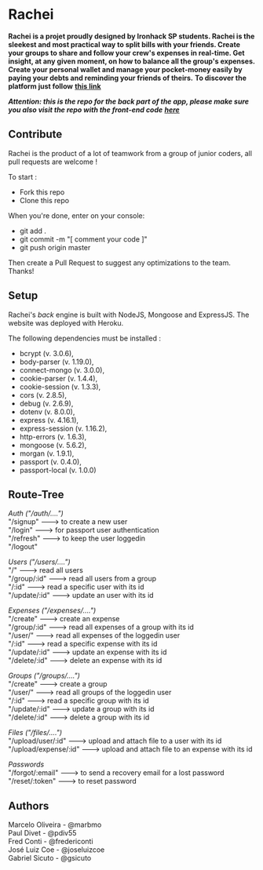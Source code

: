# Rachei

**Rachei is a projet proudly designed by Ironhack SP students. Rachei is the sleekest and most practical way to split bills with your friends. Create your groups to share and follow your crew's expenses in real-time. Get insight, at any given moment, on how to balance all the group's expenses. Create your personal wallet and manage your pocket-money easily by paying your debts and reminding your friends of theirs.** 
  **To discover the platform just follow** <a href="www.rachei.herokuapp.com"><strong>this link</strong></a>


**_Attention: this is the repo for the back part of the app, please make sure you also visit the repo with the front-end code_** <a href="https://github.com/pdiv55/rachei-front">**_here_**</a>


## Contribute
Rachei is the product of a lot of teamwork from a group of junior coders, all pull requests are welcome !

To start :
- Fork this repo
- Clone this repo

When you're done, enter on your console:
- git add .
- git commit -m "[ comment your code ]"
- git push origin master

Then create a Pull Request to suggest any optimizations to the team.
Thanks!


## Setup
Rachei's _back_ engine is built with NodeJS, Mongoose and ExpressJS.
The website was deployed with Heroku.

The following dependencies must be installed :
- bcrypt (v. 3.0.6),
- body-parser (v. 1.19.0),
- connect-mongo (v. 3.0.0),
- cookie-parser (v. 1.4.4),
- cookie-session (v. 1.3.3),
- cors (v. 2.8.5),
- debug (v. 2.6.9),
- dotenv (v. 8.0.0),
- express (v. 4.16.1),
- express-session (v. 1.16.2),
- http-errors (v. 1.6.3),
- mongoose (v. 5.6.2),
- morgan (v. 1.9.1),
- passport (v. 0.4.0),
- passport-local (v. 1.0.0)


## Route-Tree

_Auth ("/auth/....")_ <br>
"/signup"  ---> to create a new user <br>
"/login"  ---> for passport user authentication <br>
"/refresh"  ---> to keep the user loggedin <br>
"/logout" <br>

_Users ("/users/....")_ <br>
"/" ---> read all users <br>
"/group/:id" ---> read all users from a group <br>
"/:id" ---> read a specific user with its id <br>
"/update/:id" ---> update an user with its id <br>

_Expenses ("/expenses/....")_  <br>
"/create" ---> create an expense <br>
"/group/:id" ---> read all expenses of a group with its id <br>
"/user/" ---> read all expenses of the loggedin user <br>
"/:id" --->  read a specific expense with its id <br>
"/update/:id" ---> update an expense with its id <br>
"/delete/:id" ---> delete an expense with its id <br>

_Groups ("/groups/....")_ <br>
"/create" ---> create a group <br>
"/user/" ---> read all groups of the loggedin user <br>
"/:id" --->  read a specific group with its id <br>
"/update/:id" ---> update a group with its id <br>
"/delete/:id" ---> delete a group with its id <br>

_Files ("/files/....")_ <br>
"/upload/user/:id" ---> upload and attach file to a user with its id <br>
"/upload/expense/:id" ---> upload and attach file to an expense with its id <br>

_Passwords_ <br>
"/forgot/:email" ---> to send a recovery email for a lost password <br>
"/reset/:token" ---> to reset password <br>


## Authors
Marcelo Oliveira - @marbmo <br>
Paul Divet - @pdiv55 <br>
Fred Conti - @fredericonti <br>
José Luiz Coe - @joseluizcoe <br>
Gabriel Sicuto - @gsicuto
